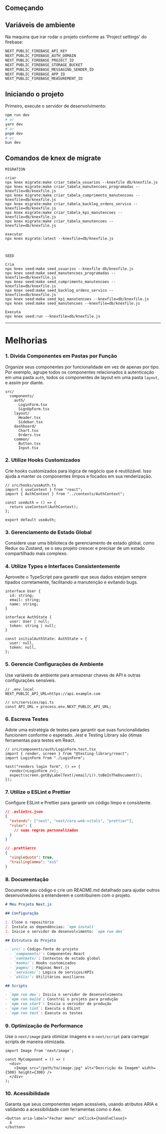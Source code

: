 ## Começando

## Variáveis  de ambiente

Na maquina que irar rodar o projeto conforme as 'Project settings' do firebase:

```bash
NEXT_PUBLIC_FIREBASE_API_KEY
NEXT_PUBLIC_FIREBASE_AUTH_DOMAIN
NEXT_PUBLIC_FIREBASE_PROJECT_ID
NEXT_PUBLIC_FIREBASE_STORAGE_BUCKET
NEXT_PUBLIC_FIREBASE_MESSAGING_SENDER_ID
NEXT_PUBLIC_FIREBASE_APP_ID
NEXT_PUBLIC_FIREBASE_MEASUREMENT_ID
```

## Iniciando o projeto

Primeiro, execute o servidor de desenvolvimento:

```bash
npm run dev
# or
yarn dev
# or
pnpm dev
# or
bun dev
```

## Comandos de knex de migrate


````
MIGRATION

criar
npx knex migrate:make criar_tabela_usuarios --knexfile db/knexfile.js
npx knex migrate:make criar_tabela_manutencoes_programadas --knexfile=db/knexfile.js
npx knex migrate:make criar_tabela_cumprimento_manutencoes --knexfile=db/knexfile.js
npx knex migrate:make criar_tabela_backlog_ordens_servico --knexfile=db/knexfile.js
npx knex migrate:make criar_tabela_kpi_manutencoes --knexfile=db/knexfile.js
npx knex migrate:make criar_tabela_manutencoes --knexfile=db/knexfile.js

executar
npx knex migrate:latest --knexfile=db/knexfile.js



SEED

Cria 
npx knex seed:make seed_usuarios --knexfile db/knexfile.js
npx knex seed:make seed_manutencoes_programadas --knexfile=db/knexfile.js
npx knex seed:make seed_cumprimento_manutencoes --knexfile=db/knexfile.js
npx knex seed:make seed_backlog_ordens_servico --knexfile=db/knexfile.js
npx knex seed:make seed_kpi_manutencoes --knexfile=db/knexfile.js
npx knex seed:make seed_manutencoes --knexfile=db/knexfile.js

Executa
npx knex seed:run --knexfile=db/knexfile.js

````

_____________________________________________

# Melhorias 

### 1. **Divida Componentes em Pastas por Função**
Organize seus componentes por funcionalidade em vez de apenas por tipo. Por exemplo, agrupe todos os componentes relacionados à autenticação em uma pasta `auth`, todos os componentes de layout em uma pasta `layout`, e assim por diante.

```plaintext
src/
  components/
    auth/
      LoginForm.tsx
      SignUpForm.tsx
    layout/
      Header.tsx
      Sidebar.tsx
    dashboard/
      Chart.tsx
      Orders.tsx
    common/
      Button.tsx
      Input.tsx
```

### 2. **Utilize Hooks Customizados**
Crie hooks customizados para lógica de negócio que é reutilizável. Isso ajuda a manter os componentes limpos e focados em sua renderização.

```tsx
// src/hooks/useAuth.ts
import { useContext } from "react";
import { AuthContext } from "../contexts/AuthContext";

const useAuth = () => {
  return useContext(AuthContext);
};

export default useAuth;
```

### 3. **Gerenciamento de Estado Global**
Considere usar uma biblioteca de gerenciamento de estado global, como Redux ou Zustand, se o seu projeto crescer e precisar de um estado compartilhado mais complexo.

### 4. **Utilize Types e Interfaces Consistentemente**
Aproveite o TypeScript para garantir que seus dados estejam sempre tipados corretamente, facilitando a manutenção e evitando bugs.

```tsx
interface User {
  id: string;
  email: string;
  name: string;
}

interface AuthState {
  user: User | null;
  token: string | null;
}

const initialAuthState: AuthState = {
  user: null,
  token: null,
};
```

### 5. **Gerencie Configurações de Ambiente**
Use variáveis de ambiente para armazenar chaves de API e outras configurações sensíveis.

```plaintext
// .env.local
NEXT_PUBLIC_API_URL=https://api.example.com
```

```tsx
// src/services/api.ts
const API_URL = process.env.NEXT_PUBLIC_API_URL;
```

### 6. **Escreva Testes**
Adote uma estratégia de testes para garantir que suas funcionalidades funcionem conforme o esperado. Jest e Testing Library são ótimas ferramentas para testes em React.

```tsx
// src/components/auth/LoginForm.test.tsx
import { render, screen } from "@testing-library/react";
import LoginForm from "./LoginForm";

test("renders login form", () => {
  render(<LoginForm />);
  expect(screen.getByLabelText(/email/i)).toBeInTheDocument();
});
```

### 7. **Utilize o ESLint e Prettier**
Configure ESLint e Prettier para garantir um código limpo e consistente.

```json
// .eslintrc.json
{
  "extends": ["next", "next/core-web-vitals", "prettier"],
  "rules": {
    // suas regras personalizadas
  }
}

// .prettierrc
{
  "singleQuote": true,
  "trailingComma": "es5"
}
```

### 8. **Documentação**
Documente seu código e crie um README.md detalhado para ajudar outros desenvolvedores a entenderem e contribuírem com o projeto.

```markdown
# Meu Projeto Next.js

## Configuração

1. Clone o repositório
2. Instale as dependências: `npm install`
3. Inicie o servidor de desenvolvimento: `npm run dev`

## Estrutura do Projeto

- `src/`: Código-fonte do projeto
  - `components/`: Componentes React
  - `contexts/`: Contextos de estado global
  - `hooks/`: Hooks customizados
  - `pages/`: Páginas Next.js
  - `services/`: Lógica de serviços/APIs
  - `utils/`: Utilitários auxiliares

## Scripts

- `npm run dev`: Inicia o servidor de desenvolvimento
- `npm run build`: Constrói o projeto para produção
- `npm run start`: Inicia o servidor de produção
- `npm run lint`: Executa o ESLint
- `npm run test`: Executa os testes
```

### 9. **Optimização de Performance**
Use o `next/image` para otimizar imagens e o `next/script` para carregar scripts de maneira otimizada.

```tsx
import Image from 'next/image';

const MyComponent = () => (
  <div>
    <Image src="/path/to/image.jpg" alt="Descrição da Imagem" width={500} height={300} />
  </div>
);
```

### 10. **Acessibilidade**
Garanta que seus componentes sejam acessíveis, usando atributos ARIA e validando a acessibilidade com ferramentas como o Axe.

```tsx
<button aria-label="Fechar menu" onClick={handleClose}>
  X
</button>
```
